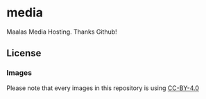 # media
Maalas Media Hosting. Thanks Github!

## License

### Images
Please note that every images in this repository is using [CC-BY-4.0](https://choosealicense.com/licenses/cc-by-4.0/)